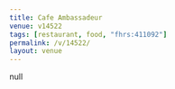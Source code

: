 ```yaml
---
title: Cafe Ambassadeur
venue: v14522
tags: [restaurant, food, "fhrs:411092"]
permalink: /v/14522/
layout: venue
---
```

null
